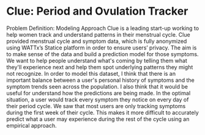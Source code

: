 
# Clue: Period and Ovulation Tracker
Problem Definition: Modeling Approach
Clue is a leading start-up working to help women track and understand patterns in their menstrual cycle. Clue provided menstrual cycle and symptom data, which is fully anonymized using WATTx’s Statice platform in order to ensure users’ privacy. The aim is to make sense of the data and build a prediction model for those symptoms. We want to help people understand what's coming by telling them what they'll experience next and help them spot underlying patterns they might not recognize.
In order to model this dataset, I think that there is an important balance between a user's personal history of symptoms and the symptom trends seen across the population. I also think that it would be useful for understand how the predictions are being made. In the optimal situation, a user would track every symptom they notice on every day of their period cycle. We saw that most users are only tracking symptoms during the first week of their cycle. This makes it more difficult to accurately predict what a user may experience during the rest of the cycle using an empirical approach.
